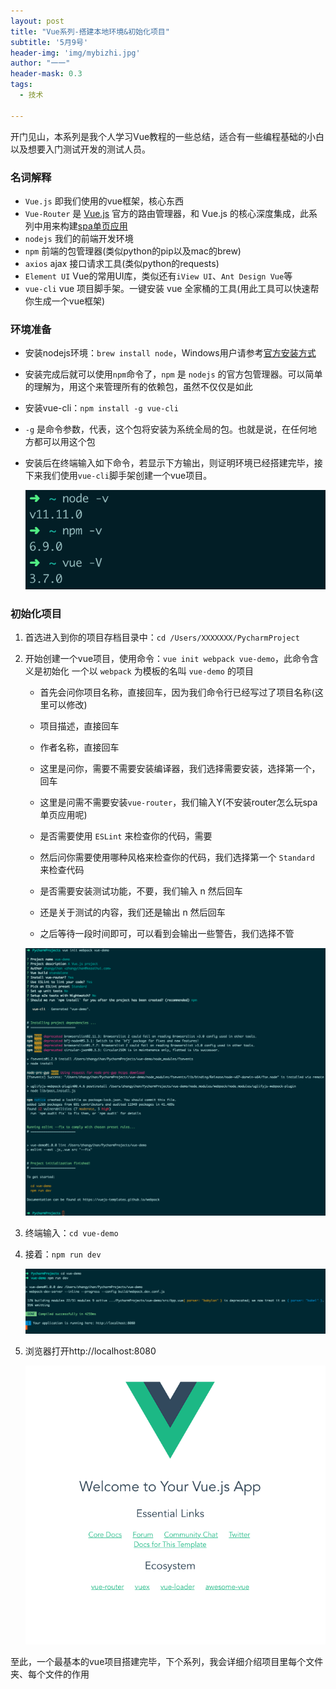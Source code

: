 ```yaml
---
layout: post
title: "Vue系列-搭建本地环境&初始化项目"
subtitle: '5月9号'
header-img: 'img/mybizhi.jpg'
author: "一一"
header-mask: 0.3
tags:
  - 技术

---
```

开门见山，本系列是我个人学习Vue教程的一些总结，适合有一些编程基础的小白以及想要入门测试开发的测试人员。

### 名词解释

- `Vue.js` 即我们使用的vue框架，核心东西
- `Vue-Router` 是 [Vue.js](http://cn.vuejs.org/) 官方的路由管理器，和 Vue.js 的核心深度集成，此系列中用来构建[spa单页应用](https://baike.baidu.com/item/SPA/17536313#viewPageContent)
- `nodejs` 我们的前端开发环境
- `npm` 前端的包管理器(类似python的pip以及mac的brew)
- `axios` ajax 接口请求工具(类似python的requests)
- `Element UI` Vue的常用UI库，类似还有`iView UI`、`Ant Design Vue`等
- `vue-cli` vue 项目脚手架。一键安装 vue 全家桶的工具(用此工具可以快速帮你生成一个vue框架)

### 环境准备

- 安装nodejs环境：`brew install node`，Windows用户请参考[官方安装方式](https://nodejs.org/en/download/package-manager/#windows)

- 安装完成后就可以使用`npm`命令了，`npm` 是 `nodejs` 的官方包管理器。可以简单的理解为，用这个来管理所有的依赖包，虽然不仅仅是如此

- 安装vue-cli：`npm install -g vue-cli`

- `-g` 是命令参数，代表，这个包将安装为系统全局的包。也就是说，在任何地方都可以用这个包

- 安装后在终端输入如下命令，若显示下方输出，则证明环境已经搭建完毕，接下来我们使用`vue-cli`脚手架创建一个vue项目。

  ![截图1](https://raw.githubusercontent.com/hanyce/hanyce.github.io/master/img/vue/vue1.png)

### 初始化项目

1. 首选进入到你的项目存档目录中：`cd /Users/XXXXXXX/PycharmProject`

2. 开始创建一个vue项目，使用命令：`vue init webpack vue-demo`，此命令含义是初始化 一个以 `webpack` 为模板的名叫 `vue-demo` 的项目

   - 首先会问你项目名称，直接回车，因为我们命令行已经写过了项目名称(这里可以修改)

   - 项目描述，直接回车

   - 作者名称，直接回车

   - 这里是问你，需要不需要安装编译器，我们选择需要安装，选择第一个，回车

   - 这里是问需不需要安装`vue-router`，我们输入Y(不安装router怎么玩spa单页应用呢)

   - 是否需要使用 `ESLint` 来检查你的代码，需要

   - 然后问你需要使用哪种风格来检查你的代码，我们选择第一个 `Standard` 来检查代码

   - 是否需要安装测试功能，不要，我们输入 n 然后回车

   - 还是关于测试的内容，我们还是输出 n 然后回车

   - 之后等待一段时间即可，可以看到会输出一些警告，我们选择不管

    ![截图2](https://raw.githubusercontent.com/hanyce/hanyce.github.io/master/img/vue/vuemd.png)
3. 终端输入：`cd vue-demo`

4. 接着：`npm run dev`

     ![截图3](https://raw.githubusercontent.com/hanyce/hanyce.github.io/master/img/vue/vue333.png)

5. 浏览器打开http://localhost:8080

     ![截图4](https://raw.githubusercontent.com/hanyce/hanyce.github.io/master/img/vue/vue444.png)

至此，一个最基本的vue项目搭建完毕，下个系列，我会详细介绍项目里每个文件夹、每个文件的作用